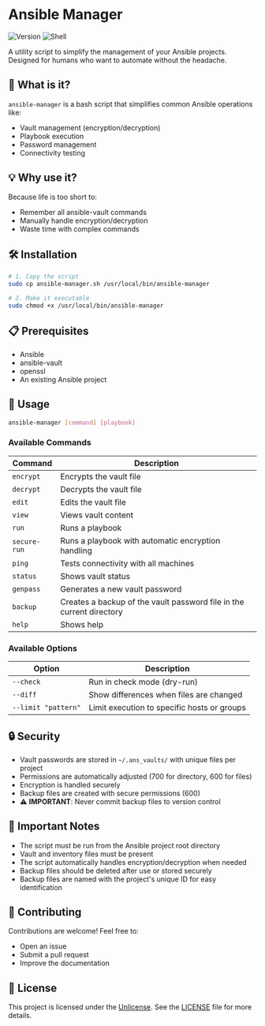 # Ansible Manager

![Version](https://img.shields.io/badge/version-1.1-blue)
![Shell](https://img.shields.io/badge/shell-bash-green)

A utility script to simplify the management of your Ansible projects. Designed for humans who want to automate without the headache.

## 🚀 What is it?

`ansible-manager` is a bash script that simplifies common Ansible operations like:
- Vault management (encryption/decryption)
- Playbook execution
- Password management
- Connectivity testing

## 💡 Why use it?

Because life is too short to:
- Remember all ansible-vault commands
- Manually handle encryption/decryption
- Waste time with complex commands

## 🛠 Installation

```bash
# 1. Copy the script
sudo cp ansible-manager.sh /usr/local/bin/ansible-manager

# 2. Make it executable
sudo chmod +x /usr/local/bin/ansible-manager
```

## 📋 Prerequisites

- Ansible
- ansible-vault
- openssl
- An existing Ansible project

## 🎯 Usage

```bash
ansible-manager [command] [playbook]
```

### Available Commands

| Command | Description |
|----------|-------------|
| `encrypt` | Encrypts the vault file |
| `decrypt` | Decrypts the vault file |
| `edit` | Edits the vault file |
| `view` | Views vault content |
| `run` | Runs a playbook |
| `secure-run` | Runs a playbook with automatic encryption handling |
| `ping` | Tests connectivity with all machines |
| `status` | Shows vault status |
| `genpass` | Generates a new vault password |
| `backup` | Creates a backup of the vault password file in the current directory |
| `help` | Shows help |

### Available Options

| Option | Description |
|--------|-------------|
| `--check` | Run in check mode (dry-run) |
| `--diff` | Show differences when files are changed |
| `--limit "pattern"` | Limit execution to specific hosts or groups |

## 🔒 Security

- Vault passwords are stored in `~/.ans_vaults/` with unique files per project
- Permissions are automatically adjusted (700 for directory, 600 for files)
- Encryption is handled securely
- Backup files are created with secure permissions (600)
- ⚠️ **IMPORTANT**: Never commit backup files to version control

## 📝 Important Notes

- The script must be run from the Ansible project root directory
- Vault and inventory files must be present
- The script automatically handles encryption/decryption when needed
- Backup files should be deleted after use or stored securely
- Backup files are named with the project's unique ID for easy identification

## 🤝 Contributing

Contributions are welcome! Feel free to:
- Open an issue
- Submit a pull request
- Improve the documentation

## 📜 License

This project is licensed under the [Unlicense](https://unlicense.org/). See the [LICENSE](./license) file for more details.
